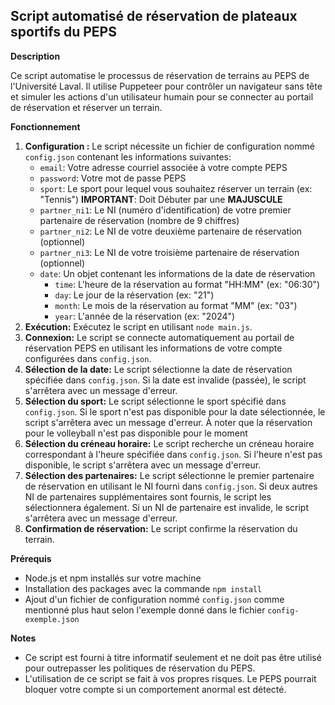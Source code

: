 ## Script automatisé de réservation de plateaux sportifs du PEPS 

**Description**

Ce script automatise le processus de réservation de terrains au PEPS de l'Université Laval. Il utilise Puppeteer pour contrôler un navigateur sans tête et simuler les actions d'un utilisateur humain pour se connecter au portail de réservation et réserver un terrain.

**Fonctionnement**

1. **Configuration :** Le script nécessite un fichier de configuration nommé `config.json` contenant les informations suivantes:
    - `email`: Votre adresse courriel associée à votre compte PEPS
    - `password`: Votre mot de passe PEPS
    - `sport`: Le sport pour lequel vous souhaitez réserver un terrain (ex: "Tennis") **IMPORTANT**: Doit Débuter par une **MAJUSCULE**
    - `partner_ni1`: Le NI (numéro d'identification) de votre premier partenaire de réservation (nombre de 9 chiffres)
    - `partner_ni2`: Le NI de votre deuxième partenaire de réservation (optionnel)
    - `partner_ni3`: Le NI de votre troisième partenaire de réservation (optionnel)
    - `date`: Un objet contenant les informations de la date de réservation
        - `time`: L'heure de la réservation au format "HH:MM" (ex: "06:30")
        - `day`: Le jour de la réservation (ex: "21")
        - `month`: Le mois de la réservation au format "MM" (ex: "03")
        - `year`: L'année de la réservation (ex: "2024")
2. **Exécution:** Exécutez le script en utilisant `node main.js`.
3. **Connexion:** Le script se connecte automatiquement au portail de réservation PEPS en utilisant les informations de votre compte configurées dans `config.json`.
4. **Sélection de la date:** Le script sélectionne la date de réservation spécifiée dans `config.json`. Si la date est invalide (passée), le script s'arrêtera avec un message d'erreur.
5. **Sélection du sport:** Le script sélectionne le sport spécifié dans `config.json`. Si le sport n'est pas disponible pour la date sélectionnée, le script s'arrêtera avec un message d'erreur. À noter que la réservation pour le volleyball n'est pas disponible pour le moment
6. **Sélection du créneau horaire:** Le script recherche un créneau horaire correspondant à l'heure spécifiée dans `config.json`. Si l'heure n'est pas disponible, le script s'arrêtera avec un message d'erreur.
7. **Sélection des partenaires:** Le script sélectionne le premier partenaire de réservation en utilisant le NI fourni dans `config.json`. Si deux autres NI de partenaires supplémentaires sont fournis, le script les sélectionnera également. Si un NI de partenaire est invalide, le script s'arrêtera avec un message d'erreur.
8. **Confirmation de réservation:** Le script confirme la réservation du terrain.

**Prérequis**

- Node.js et npm installés sur votre machine
- Installation des packages avec la commande `npm install`
- Ajout d'un fichier de configuration nommé `config.json` comme mentionné plus haut selon l'exemple donné dans le fichier `config-exemple.json`

**Notes**

- Ce script est fourni à titre informatif seulement et ne doit pas être utilisé pour outrepasser les politiques de réservation du PEPS.
- L'utilisation de ce script se fait à vos propres risques. Le PEPS pourrait bloquer votre compte si un comportement anormal est détecté.
